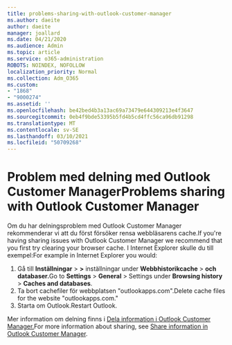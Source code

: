 ```yaml
---
title: problems-sharing-with-outlook-customer-manager
ms.author: daeite
author: daeite
manager: joallard
ms.date: 04/21/2020
ms.audience: Admin
ms.topic: article
ms.service: o365-administration
ROBOTS: NOINDEX, NOFOLLOW
localization_priority: Normal
ms.collection: Adm_O365
ms.custom:
- "1868"
- "9000274"
ms.assetid: ''
ms.openlocfilehash: be42bed4b3a13ac69a73479e644309213e4f3647
ms.sourcegitcommit: 0eb4f9bde53395b5fd4b5cd4ffc56ca96db91298
ms.translationtype: MT
ms.contentlocale: sv-SE
ms.lasthandoff: 03/10/2021
ms.locfileid: "50709268"
---
```

# <a name="problems-sharing-with-outlook-customer-manager"></a><span data-ttu-id="b2bb5-102">Problem med delning med Outlook Customer Manager</span><span class="sxs-lookup"><span data-stu-id="b2bb5-102">Problems sharing with Outlook Customer Manager</span></span>

<span data-ttu-id="b2bb5-103">Om du har delningsproblem med Outlook Customer Manager rekommenderar vi att du först försöker rensa webbläsarens cache.</span><span class="sxs-lookup"><span data-stu-id="b2bb5-103">If you're having sharing issues with Outlook Customer Manager we recommend that you first try clearing your browser cache.</span></span> <span data-ttu-id="b2bb5-104">I Internet Explorer skulle du till exempel:</span><span class="sxs-lookup"><span data-stu-id="b2bb5-104">For example in Internet Explorer you would:</span></span>

1. <span data-ttu-id="b2bb5-105">Gå till **Inställningar**  >  **>** inställningar under **Webbhistorikcache**  >  **och databaser.**</span><span class="sxs-lookup"><span data-stu-id="b2bb5-105">Go to **Settings** > **General** > Settings under **Browsing history** > **Caches and databases**.</span></span>
2. <span data-ttu-id="b2bb5-106">Ta bort cachefiler för webbplatsen "outlookapps.com".</span><span class="sxs-lookup"><span data-stu-id="b2bb5-106">Delete cache files for the website "outlookapps.com."</span></span>
3. <span data-ttu-id="b2bb5-107">Starta om Outlook.</span><span class="sxs-lookup"><span data-stu-id="b2bb5-107">Restart Outlook.</span></span>

<span data-ttu-id="b2bb5-108">Mer information om delning finns i [Dela information i Outlook Customer Manager.](https://techcommunity.microsoft.com/t5/outlook-blog/sharing-how-to-keep-your-colleagues-in-the-loop/ba-p/35710)</span><span class="sxs-lookup"><span data-stu-id="b2bb5-108">For more information about sharing, see [Share information in Outlook Customer Manager](https://techcommunity.microsoft.com/t5/outlook-blog/sharing-how-to-keep-your-colleagues-in-the-loop/ba-p/35710).</span></span>